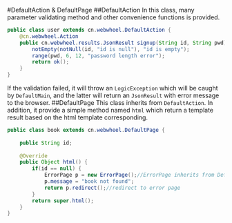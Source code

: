 #DefaultAction & DefaultPage
##DefaultAction
In this class, many parameter validating method and other convenience functions is provided.
```java
public class user extends cn.webwheel.DefaultAction {
    @cn.webwheel.Action
    public cn.webwheel.results.JsonResult signup(String id, String pwd) {
        notEmpty(notNull(id, "id is null"), "id is empty");
        range(pwd, 6, 12, "password length error");
        return ok();
    }
}
```
If the validation failed, it will throw an `LogicException` which will be caught by `DefaultMain`,
and the latter will return an `JsonResult` with error message to the browser.
##DefaultPage
This class inherits from `DefaultAction`. In addition,
it provide a simple method named `html` which return a template result based on the html template corresponding.
```java
public class book extends cn.webwheel.DefaultPage {
    
    public String id;
    
    @Override
    public Object html() {
        if(id == null) {
            ErrorPage p = new ErrorPage();//ErrorPage inherits from DefaultPage
            p.message = "book not found";
            return p.redirect();//redirect to error page
        }
        return super.html();
    }
}
```